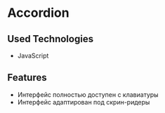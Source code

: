 # Accordion

## Used Technologies
* JavaScript

## Features
* Интерфейс полностью доступен с клавиатуры
* Интерфейс адаптирован под скрин-ридеры
